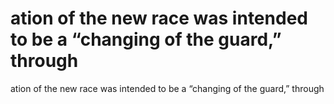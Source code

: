 # ation of the new race was intended to be a “changing of the guard,” through

ation of the new race was intended to be a “changing of the guard,” through